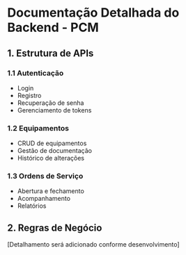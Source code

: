 # Documentação Detalhada do Backend - PCM

## 1. Estrutura de APIs

### 1.1 Autenticação
- Login
- Registro
- Recuperação de senha
- Gerenciamento de tokens

### 1.2 Equipamentos
- CRUD de equipamentos
- Gestão de documentação
- Histórico de alterações

### 1.3 Ordens de Serviço
- Abertura e fechamento
- Acompanhamento
- Relatórios

## 2. Regras de Negócio

[Detalhamento será adicionado conforme desenvolvimento]
